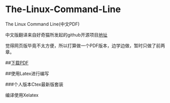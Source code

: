 The-Linux-Command-Line
======================

The Linux Command Line(中文PDF)

中文版翻译来自好奇猫所发起的github开源项目[地址](http://billie66.github.io/TLCL/book/zh/)

觉得网页版毕竟不太方便，所以打算做一个PDF版本，边学边做，暂时只做了前两章。

##[下载PDF](https://github.com/UnkelTao/The-Linux-Command-Line/raw/master/Book.pdf)

##使用Latex进行编写

###个人版本Ctex最新版套装

编译使用Xelatex
